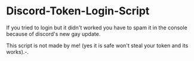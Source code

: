 # Discord-Token-Login-Script

If you tried to login but it didn't worked you have to spam it in the console because of discord's new gay update.


This script is not made by me! (yes it is safe won't steal your token and its works).-.
